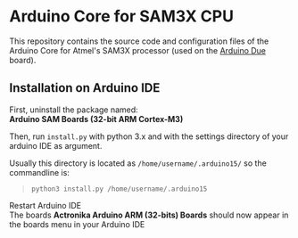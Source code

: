 # Arduino Core for SAM3X CPU

This repository contains the source code and configuration files of the Arduino Core for Atmel's SAM3X processor (used on the [Arduino Due](https://www.arduino.cc/en/Main/ArduinoBoardDue) board).

## Installation on Arduino IDE

First, uninstall the package named:  
**Arduino SAM Boards (32-bit ARM Cortex-M3)**

Then, run `install.py` with python 3.x and with the settings directory of your arduino IDE as argument.

Usually this directory is located as `/home/username/.arduino15/` so the commandline is:  
>`python3 install.py /home/username/.arduino15`

Restart Arduino IDE  
The boards **Actronika Arduino ARM (32-bits) Boards** should now appear in the boards menu in your Arduino IDE
